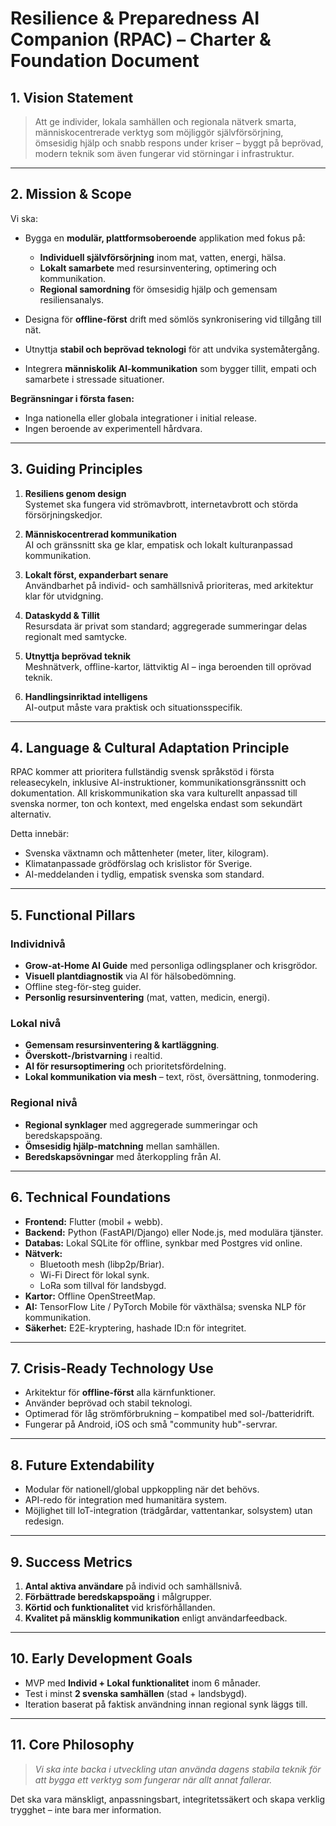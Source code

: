 # Resilience & Preparedness AI Companion (RPAC) – Charter & Foundation Document

## 1. Vision Statement

> Att ge individer, lokala samhällen och regionala nätverk smarta, människocentrerade verktyg som möjliggör självförsörjning, ömsesidig hjälp och snabb respons under kriser – byggt på beprövad, modern teknik som även fungerar vid störningar i infrastruktur.

---

## 2. Mission & Scope

Vi ska:

- Bygga en **modulär, plattformsoberoende** applikation med fokus på:
  - **Individuell självförsörjning** inom mat, vatten, energi, hälsa.
  - **Lokalt samarbete** med resursinventering, optimering och kommunikation.
  - **Regional samordning** för ömsesidig hjälp och gemensam resiliensanalys.

- Designa för **offline-först** drift med sömlös synkronisering vid tillgång till nät.

- Utnyttja **stabil och beprövad teknologi** för att undvika systemåtergång.

- Integrera **människolik AI-kommunikation** som bygger tillit, empati och samarbete i stressade situationer.

**Begränsningar i första fasen:**

- Inga nationella eller globala integrationer i initial release.
- Ingen beroende av experimentell hårdvara.

---

## 3. Guiding Principles

1. **Resiliens genom design**  
   Systemet ska fungera vid strömavbrott, internetavbrott och störda försörjningskedjor.

2. **Människocentrerad kommunikation**  
   AI och gränssnitt ska ge klar, empatisk och lokalt kulturanpassad kommunikation.

3. **Lokalt först, expanderbart senare**  
   Användbarhet på individ- och samhällsnivå prioriteras, med arkitektur klar för utvidgning.

4. **Dataskydd & Tillit**  
   Resursdata är privat som standard; aggregerade summeringar delas regionalt med samtycke.

5. **Utnyttja beprövad teknik**  
   Meshnätverk, offline-kartor, lättviktig AI – inga beroenden till oprövad teknik.

6. **Handlingsinriktad intelligens**  
   AI-output måste vara praktisk och situationsspecifik.

---

## 4. Language & Cultural Adaptation Principle

RPAC kommer att prioritera fullständig svensk språkstöd i första releasecykeln, inklusive AI-instruktioner, kommunikationsgränssnitt och dokumentation. All kriskommunikation ska vara kulturellt anpassad till svenska normer, ton och kontext, med engelska endast som sekundärt alternativ.

Detta innebär:

- Svenska växtnamn och måttenheter (meter, liter, kilogram).
- Klimatanpassade grödförslag och krislistor för Sverige.
- AI-meddelanden i tydlig, empatisk svenska som standard.

---

## 5. Functional Pillars

### Individnivå

- **Grow-at-Home AI Guide** med personliga odlingsplaner och krisgrödor.
- **Visuell plantdiagnostik** via AI för hälsobedömning.
- Offline steg-för-steg guider.
- **Personlig resursinventering** (mat, vatten, medicin, energi).

### Lokal nivå

- **Gemensam resursinventering & kartläggning**.
- **Överskott-/bristvarning** i realtid.
- **AI för resursoptimering** och prioritetsfördelning.
- **Lokal kommunikation via mesh** – text, röst, översättning, tonmodering.

### Regional nivå

- **Regional synklager** med aggregerade summeringar och beredskapspoäng.
- **Ömsesidig hjälp-matchning** mellan samhällen.
- **Beredskapsövningar** med återkoppling från AI.

---

## 6. Technical Foundations

- **Frontend:** Flutter (mobil + webb).
- **Backend:** Python (FastAPI/Django) eller Node.js, med modulära tjänster.
- **Databas:** Lokal SQLite för offline, synkbar med Postgres vid online.
- **Nätverk:**  
  - Bluetooth mesh (libp2p/Briar).  
  - Wi-Fi Direct för lokal synk.
  - LoRa som tillval för landsbygd.
- **Kartor:** Offline OpenStreetMap.
- **AI:** TensorFlow Lite / PyTorch Mobile för växthälsa; svenska NLP för kommunikation.
- **Säkerhet:** E2E-kryptering, hashade ID:n för integritet.

---

## 7. Crisis-Ready Technology Use

- Arkitektur för **offline-först** alla kärnfunktioner.
- Använder beprövad och stabil teknologi.
- Optimerad för låg strömförbrukning – kompatibel med sol-/batteridrift.
- Fungerar på Android, iOS och små "community hub"-servrar.

---

## 8. Future Extendability

- Modular för nationell/global uppkoppling när det behövs.
- API-redo för integration med humanitära system.
- Möjlighet till IoT-integration (trädgårdar, vattentankar, solsystem) utan redesign.

---

## 9. Success Metrics

1. **Antal aktiva användare** på individ och samhällsnivå.
2. **Förbättrade beredskapspoäng** i målgrupper.
3. **Körtid och funktionalitet** vid krisförhållanden.
4. **Kvalitet på mänsklig kommunikation** enligt användarfeedback.

---

## 10. Early Development Goals

- MVP med **Individ + Lokal funktionalitet** inom 6 månader.
- Test i minst **2 svenska samhällen** (stad + landsbygd).
- Iteration baserat på faktisk användning innan regional synk läggs till.

---

## 11. Core Philosophy

> _Vi ska inte backa i utveckling utan använda dagens stabila teknik för att bygga ett verktyg som fungerar när allt annat fallerar._

Det ska vara mänskligt, anpassningsbart, integritetssäkert och skapa verklig trygghet – inte bara mer information.